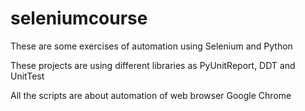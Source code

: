 # seleniumcourse
These are some exercises of automation using Selenium and Python

These projects are using different libraries as PyUnitReport, DDT and UnitTest

All the scripts are about automation of web browser Google Chrome
